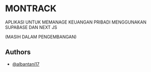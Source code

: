 # MONTRACK

APLIKASI UNTUK MEMANAGE KEUANGAN PRIBADI MENGGUNAKAN SUPABASE DAN NEXT JS

(MASIH DALAM PENGEMBANGAN)

## Authors


- [@albantani17](https://www.github.com/albantani17)


